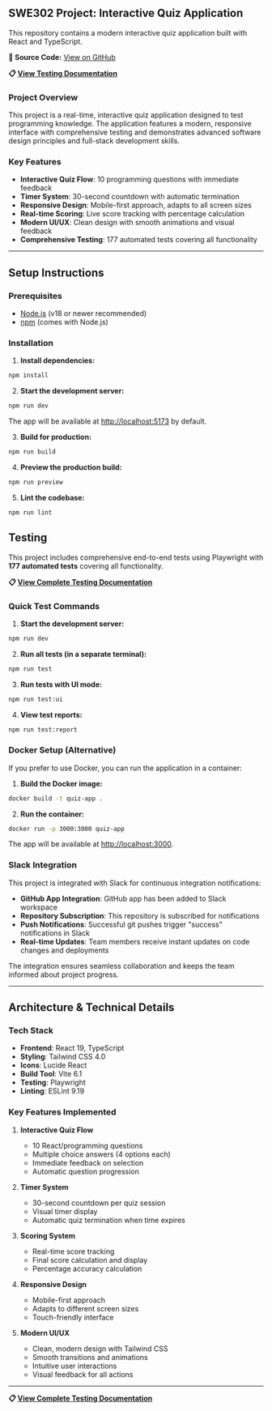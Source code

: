 ## SWE302 Project: Interactive Quiz Application

This repository contains a modern interactive quiz application built with React and TypeScript.

**🔗 Source Code:** [View on GitHub](https://github.com/KeldenPDorji/reactquiz)

**📋 [View Testing Documentation](TESTING.md)**

### Project Overview

This project is a real-time, interactive quiz application designed to test programming knowledge. The application features a modern, responsive interface with comprehensive testing and demonstrates advanced software design principles and full-stack development skills.

### Key Features

- **Interactive Quiz Flow**: 10 programming questions with immediate feedback
- **Timer System**: 30-second countdown with automatic termination
- **Responsive Design**: Mobile-first approach, adapts to all screen sizes
- **Real-time Scoring**: Live score tracking with percentage calculation
- **Modern UI/UX**: Clean design with smooth animations and visual feedback
- **Comprehensive Testing**: 177 automated tests covering all functionality

---

## Setup Instructions

### Prerequisites

- [Node.js](https://nodejs.org/) (v18 or newer recommended)
- [npm](https://www.npmjs.com/) (comes with Node.js)

### Installation

1. **Install dependencies:**

```bash
npm install
```

2. **Start the development server:**

```bash
npm run dev
```

The app will be available at [http://localhost:5173](http://localhost:5173) by default.

3. **Build for production:**

```bash
npm run build
```

4. **Preview the production build:**

```bash
npm run preview
```

5. **Lint the codebase:**

```bash
npm run lint
```

## Testing

This project includes comprehensive end-to-end tests using Playwright with **177 automated tests** covering all functionality.

**📋 [View Complete Testing Documentation](TESTING.md)**

### Quick Test Commands

1. **Start the development server:**
```bash
npm run dev
```

2. **Run all tests (in a separate terminal):**
```bash
npm run test
```

3. **Run tests with UI mode:**
```bash
npm run test:ui
```

4. **View test reports:**
```bash
npm run test:report
```

### Docker Setup (Alternative)

If you prefer to use Docker, you can run the application in a container:

1. **Build the Docker image:**

```bash
docker build -t quiz-app .
```

2. **Run the container:**

```bash
docker run -p 3000:3000 quiz-app
```

The app will be available at [http://localhost:3000](http://localhost:3000).

### Slack Integration

This project is integrated with Slack for continuous integration notifications:

- **GitHub App Integration**: GitHub app has been added to Slack workspace
- **Repository Subscription**: This repository is subscribed for notifications
- **Push Notifications**: Successful git pushes trigger "success" notifications in Slack
- **Real-time Updates**: Team members receive instant updates on code changes and deployments

The integration ensures seamless collaboration and keeps the team informed about project progress.

---

## Architecture & Technical Details

### Tech Stack

- **Frontend**: React 19, TypeScript
- **Styling**: Tailwind CSS 4.0
- **Icons**: Lucide React
- **Build Tool**: Vite 6.1
- **Testing**: Playwright
- **Linting**: ESLint 9.19

### Key Features Implemented

1. **Interactive Quiz Flow**
   - 10 React/programming questions
   - Multiple choice answers (4 options each)
   - Immediate feedback on selection
   - Automatic question progression

2. **Timer System**
   - 30-second countdown per quiz session
   - Visual timer display
   - Automatic quiz termination when time expires

3. **Scoring System**
   - Real-time score tracking
   - Final score calculation and display
   - Percentage accuracy calculation

4. **Responsive Design**
   - Mobile-first approach
   - Adapts to different screen sizes
   - Touch-friendly interface

5. **Modern UI/UX**
   - Clean, modern design with Tailwind CSS
   - Smooth transitions and animations
   - Intuitive user interactions
   - Visual feedback for all actions

---

**📋 [View Complete Testing Documentation](TESTING.md)**
